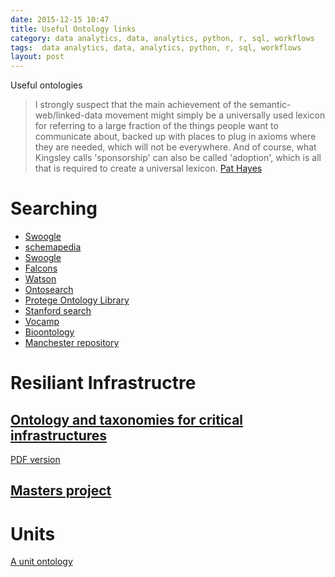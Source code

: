 ```yaml
---
date: 2015-12-15 10:47
title: Useful Ontology links
category: data analytics, data, analytics, python, r, sql, workflows
tags:  data analytics, data, analytics, python, r, sql, workflows
layout: post
---
```


Useful ontologies

> I strongly suspect that the main achievement of the semantic-web/linked-data movement might simply be a universally used lexicon for referring to a large fraction of the things people want to communicate about, backed up with places to plug in axioms where they are needed, which will not be everywhere. And of course, what Kingsley calls 'sponsorship' can also be called 'adoption', which is all that is required to create a universal lexicon.  [Pat Hayes](http://ontolog.cim3.net/forum/ontolog-forum/2015-04/msg00036.html)

# Searching

* [Swoogle](http://swoogle.umbc.edu/index.php?option=com_frontpage&service=search&queryType=search_swd_ontology&searchString=Unit&searchStart=1)
* [schemapedia](http://schemapedia.com)
* [Swoogle](http://swoogle.umbc.edu/)
* [Falcons](http://iws.seu.edu.cn/services/falcons/)
* [Watson](http://watson.kmi.open.ac.uk/WatsonWUI/)
* [Ontosearch](http://dipper.csd.abdn.ac.uk/OntoSearch/SearchEngine)
* [Protege Ontology Library](http://protegewiki.stanford.edu/wiki/Protege_Ontology_Library)
* [Stanford search](http://www-ksl-svc.stanford.edu:5915/FRAME-EDITOR/UID-2&sid=ANONYMOUS&user-id=ALIEN (Ontolingua, not OWL or RDFS but a few interesting ontologies in there))
* [Vocamp](http://vocamp.org/wiki/Where_to_find_vocabularies)
* [Bioontology](http://bioportal.bioontology.org/)
* [Manchester repository](http://owl.cs.manchester.ac.uk/repository/)


# Resiliant Infrastructre

## [Ontology and taxonomies for critical infrastructures](https://www.enisa.europa.eu/activities/Resilience-and-CIIP/Incidents-reporting/metrics/ontology)

[PDF version](http://www.enisa.europa.eu/activities/Resilience-and-CIIP/Incidents-reporting/metrics/ontology/resontax-draft)

## [Masters project](http://kauppinen.net/tomi/Desiree_Daniel_Master_Thesis.pdf)

# Units

[A unit ontology](http://www.ebi.ac.uk/ontology-lookup/browse.do?ontName=UO)

